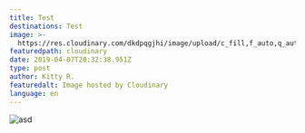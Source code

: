 ```yaml
---
title: Test
destinations: Test
image: >-
  https://res.cloudinary.com/dkdpqgjhi/image/upload/c_fill,f_auto,q_auto,w_300/v1/Morocco/10922612_10204660658333801_5531533960657191398_n_d2kdgf.jpg
featuredpath: cloudinary
date: 2019-04-07T20:32:38.951Z
type: post
author: Kitty R.
featuredalt: Image hosted by Cloudinary
language: en
---
```

![asd](https://res.cloudinary.com/dkdpqgjhi/image/upload/c_fill,f_auto,q_auto,w_300/v1/Morocco/10922612_10204660658333801_5531533960657191398_n_d2kdgf.jpg "asd")
